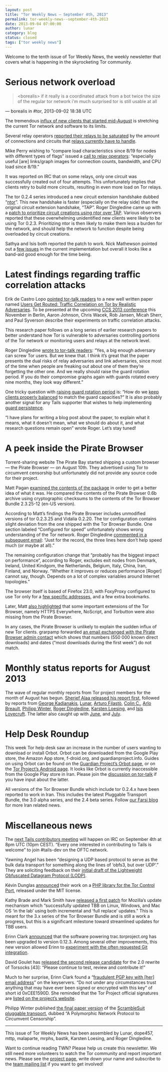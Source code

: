 ```yaml
---
layout: post
title: "Tor Weekly News — September 4th, 2013"
permalink: tor-weekly-news--september-4th-2013
date: 2013-09-04 07:00:00
author: lunar
category: blog
status: closed
tags: ["tor weekly news"]
---
```


Welcome to the tenth issue of Tor Weekly News, the weekly newsletter that covers what is happening in the skyrocketing Tor community.

Serious network overload
========================

> \<borealis\> if it really is a coordinated attack from a bot twice the size of the regular tor network i'm much surprised tor is still usable at all

— borealis in \#tor, 2013-09-02 18:38 UTC

  

The tremendous [influx of new clients that started mid-August](https://metrics.torproject.org/users.html?graph=direct-users&start=2013-08-15&end=2013-09-02#direct-users) is stretching the current Tor network and software to its limits.

Several relay operators [reported their relays to be saturated](https://lists.torproject.org/pipermail/tor-relays/2013-August/002594.html) by the amount of connections and circuits that [relays currently have to handle](https://lists.torproject.org/pipermail/tor-relays/2013-August/002589.html).

Mike Perry wishing to “compare load characteristics since 8/19 for nodes with different types of flags” issued a [call to relay operators](https://lists.torproject.org/pipermail/tor-relays/2013-August/002612.html): “especially useful [are] links/graph images for connection counts, bandwidth, and CPU load since 8/19.”

It was reported on IRC that on some relays, only one circuit was successfully created out of four attempts. This unfortunately implies that clients retry to build more circuits, resulting in even more load on Tor relays.

The tor 0.2.4 series introduced a new circuit extension handshake dubbed “[ntor](https://gitweb.torproject.org/torspec.git/blob_plain/HEAD:/proposals/216-ntor-handshake.txt)”. This new handshake is faster (especially on the relay side) than the original circuit extension handshake, “TAP”. Roger Dingledine came up with a [patch to prioritize circuit creations using ntor over TAP](https://bugs.torproject.org/9574#comment:10). Various observers reported that these overwhelming unidentified new clients were likely to be using Tor 0.2.3. Prioritizing ntor is then likely to make them less a burden for the network, and should help the network to function despite being overloaded by circuit creations.

Sathya and Isis both reported the patch to work. Nick Mathewson pointed out a [few issues](https://bugs.torproject.org/9574#comment:12) in the current implementation but overall it looks like a band-aid good enough for the time being.

Latest findings regarding traffic correlation attacks
=====================================================

Erik de Castro Lopo [pointed tor-talk readers](https://lists.torproject.org/pipermail/tor-talk/2013-September/029755.html) to a new well written paper named [Users Get Routed: Traffic Correlation on Tor by Realistic Adversaries](http://www.ohmygodel.com/publications/usersrouted-ccs13.pdf). To be presented at the upcoming [CCS 2013 conference](http://www.sigsac.org/ccs/CCS2013/) this November in Berlin, Aaron Johnson, Chris Wacek, Rob Jansen, Micah Sherr, and Paul Syverson describe their experiments on traffic correlation attacks.

This research paper follows on a long series of earlier research papers to better understand how Tor is vulnerable to adversaries controlling portions of the Tor network or monitoring users and relays at the network level.

Roger Dingledine [wrote to tor-talk readers](https://lists.torproject.org/pipermail/tor-talk/2013-September/029756.html): “Yes, a big enough adversary can screw Tor users. But we knew that. I think it’s great that the paper presents the dual risks of relay adversaries and link adversaries, since most of the time when people are freaking out about one of them they’re forgetting the other one. And we really should raise the guard rotation period. If you do their compromise graphs again with guards rotated every nine months, they look way different.”

One tricky question with [raising guard rotation period](https://bugs.torproject.org/8240) is: “How do we [keep clients properly balanced](https://bugs.torproject.org/9321) to match the guard capacities?” It is also probably another signal for any Tails supporter that wishes to help implementing [guard persistence](https://labs.riseup.net/code/issues/5462).

“I have plans for writing a blog post about the paper, to explain what it means, what it doesn’t mean, what we should do about it, and what research questions remain open” wrote Roger. Let’s stay tuned!

A peek inside the Pirate Browser
================================

Torrent-sharing website The Pirate Bay started shipping a custom browser — the Pirate Browser — on August 10th. They advertised using Tor to circumvent censorship but unfortunately did not provide any source code for their project.

Matt Pagan [examined the contents of the package](https://lists.torproject.org/pipermail/tor-talk/2013-August/029703.html) in order to get a better idea of what it was. He compared the contents of the Pirate Browser 0.6b archive using cryptographic checksums to the contents of the Tor Browser Bundle 2.3.25-12 (en-US version).

According to Matt’s findings the Pirate Browser includes unmodified versions of tor 0.2.3.25 and Vidalia 0.2.20. The tor configuration contains slight deviation from the one shipped with the Tor Browser Bundle. One section labeled “Configured for speed” unfortunately shows wrong understanding of the Tor network. Roger Dingledine [commented in a subsequent email](https://lists.torproject.org/pipermail/tor-talk/2013-August/029729.html): “Just for the record, the three lines here don’t help speed much (or maybe at all).”

The remaining configuration change that “probably has the biggest impact on performance“, according to Roger, excludes exit nodes from Denmark, Ireland, United Kindgom, the Netherlands, Belgium, Italy, China, Iran, Finland, and Norway. “Whether it improves or reduces performance [Roger] cannot say, though. Depends on a lot of complex variables around Internet topologies.”

The browser itself is based of Firefox 23.0, with FoxyProxy configured to use Tor only for a [few specific addresses](http://piratebrowser.com/piratebrowser_patterns.json), and a few extra bookmarks.

Later, Matt [also highlighted](https://lists.torproject.org/pipermail/tor-talk/2013-August/029707.html) that some important extensions of the Tor Browser, namely HTTPS Everywhere, NoScript, and Torbutton were also missing from the Pirate Browser.

In any cases, the Pirate Browser is unlikely to explain the sudden influx of new Tor clients. grarpamp forwarded [an email exchanged with the Pirate Browser admin contact](https://lists.torproject.org/pipermail/tor-talk/2013-August/029736.html) which shows that numbers (550 000 known direct downloads) and dates (“most downloads during the first week”) do not match.

Monthly status reports for August 2013
======================================

The wave of regular monthly reports from Tor project members for the month of August has begun. [Sherief Alaa released his report first](https://lists.torproject.org/pipermail/tor-reports/2013-September/000314.html), followed by reports from [George Kadianakis](https://lists.torproject.org/pipermail/tor-reports/2013-September/000315.html), [Lunar](https://lists.torproject.org/pipermail/tor-reports/2013-September/000316.html), [Arturo Filastò](https://lists.torproject.org/pipermail/tor-reports/2013-September/000317.html), [Colin C.](https://lists.torproject.org/pipermail/tor-reports/2013-September/000318.html), [Arlo Breault](https://lists.torproject.org/pipermail/tor-reports/2013-September/000319.html), [Philipp Winter](https://lists.torproject.org/pipermail/tor-reports/2013-September/000320.html), [Roger Dingledine](https://lists.torproject.org/pipermail/tor-reports/2013-September/000321.html), [Karsten Loesing](https://lists.torproject.org/pipermail/tor-reports/2013-September/000322.html), and [Isis Lovecruft](https://lists.torproject.org/pipermail/tor-reports/2013-September/000323.html). The latter also caught up with [June](https://lists.torproject.org/pipermail/tor-reports/2013-September/000324.html), and [July](https://lists.torproject.org/pipermail/tor-reports/2013-September/000325.html).

Help Desk Roundup
=================

This week Tor help desk saw an increase in the number of users wanting to download or install Orbot. Orbot can be downloaded from the Google Play store, the Amazon App store, f-droid.org, and guardianproject.info. Guides on using Orbot can be found on the [Guardian Project’s Orbot page](https://guardianproject.info/apps/orbot/), or on the [Tor Project’s Android page](https://www.torproject.org/docs/android.html). It looks like Orbot is currently inaccessible from the Google Play store in Iran. Please join the [discussion on tor-talk](https://lists.torproject.org/pipermail/tor-talk/2013-August/029684.html) if you have input about the latter.

All versions of the Tor Browser Bundle which include tor 0.2.4.x have been reported to work in Iran. This includes the latest Pluggable Transport Bundle, the 3.0 alpha series, and the 2.4 beta series. Follow [our Farsi blog](https://fa-blog.torproject.org/) for more Iran related news.

Miscellaneous news
==================

The [next Tails contributors meeting](https://mailman.boum.org/pipermail/tails-dev/2013-August/003523.html) will happen on IRC on September 4th at 8pm UTC (10pm CEST). “Every one interested in contributing to Tails is welcome” to join \#tails-dev on the OFTC network.

Yawning Angel has been “designing a UDP based protocol to serve as the bulk data transport for something along the lines of ‘obfs3, but over UDP’.” They are soliciting feedback on their [initial draft of the Lightweight Obfuscated Datagram Protocol (LODP)](https://lists.torproject.org/pipermail/tor-dev/2013-August/005334.html).

Kévin Dunglas [announced](https://lists.torproject.org/pipermail/tor-dev/2013-August/005340.html) their work on a [PHP library for the Tor Control Port](https://github.com/dunglas/php-torcontrol/), released under the MIT license.

Kathy Brade and Mark Smith have [released a first patch](https://bugs.torproject.org/4234#comment:19) for Mozilla’s update mechanism which “successfully updated TBB on Linux, Windows, and Mac OS ‘in the lab’ using both incremental and ‘full replace’ updates.” This is meant for the 3.x series of the Tor Browser Bundle and is still a work a progress, but this is a significant milestone toward streamlined updates for TBB users.

Erinn Clark [announced](https://lists.torproject.org/pipermail/tor-dev/2013-August/005328.html) that the software powering trac.torproject.org has been upgraded to version 0.12.3. Among several other improvements, this new version allowed Erinn to [experiment with the often requested Git integration](https://lists.torproject.org/pipermail/tor-dev/2013-September/005346.html).

David Goulet has [released the second release candidate](https://lists.torproject.org/pipermail/tor-dev/2013-September/005359.html) for the 2.0 rewrite of Torsocks [43]: “Please continue to test, review and contribute it!”

Much to her surprise, Erinn Clark found a “[fraudulent PGP key with [her] email address](https://lists.torproject.org/pipermail/tor-dev/2013-September/005348.html)” on the keyservers. “Do not under any circumstances trust anything that may have ever been signed or encrypted with this key” of short id 0xCEE1590D. She reminded that the Tor Project official signatures are [listed on the project’s website](https://www.torproject.org/docs/signing-keys.html).

Philipp Winter published [the final paper version](http://www.cs.kau.se/philwint/pdf/wpes2013.pdf) of the [ScrambleSuit pluggable transport](http://www.cs.kau.se/philwint/scramblesuit/), dubbed “A Polymorphic Network Protocol to Circumvent Censorship”.

* * * * *

This issue of Tor Weekly News has been assembled by Lunar, dope457, mttp, malaparte, mrphs, bastik, Karsten Loesing, and Roger Dingledine.

Want to continue reading TWN? Please help us create this newsletter. We still need more volunteers to watch the Tor community and report important news. Please see the [project page](https://trac.torproject.org/projects/tor/wiki/TorWeeklyNews), write down your name and subscribe to the [team mailing list](https://lists.torproject.org/cgi-bin/mailman/listinfo/news-team) if you want to get involved!
